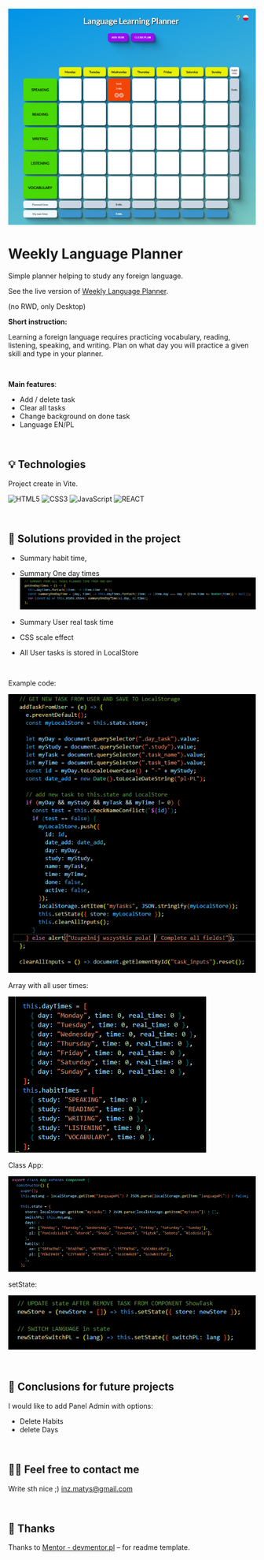 ![screen of my app](/public/screenshot/app_in_web.png)

# Weekly Language Planner

Simple planner helping to study any foreign language.

See the live version of [Weekly Language Planner](https://artur-it.github.io/Weekly-Language-Planner/).

(no RWD, only Desktop)

**Short instruction:**

Learning a foreign language requires practicing vocabulary, reading, listening, speaking, and writing.
Plan on what day you will practice a given skill and type in your planner.

&nbsp;

**Main features**:

- Add / delete task
- Clear all tasks
- Change background on done task
- Language EN/PL

&nbsp;

## 💡 Technologies

Project create in Vite.

![HTML5](https://img.shields.io/badge/html5-%23E34F26.svg?style=for-the-badge&logo=html5&logoColor=white)
![CSS3](https://img.shields.io/badge/css3-%231572B6.svg?style=for-the-badge&logo=css3&logoColor=white)
![JavaScript](https://img.shields.io/badge/javascript-%23323330.svg?style=for-the-badge&logo=javascript&logoColor=%23F7DF1E)
![REACT](https://img.shields.io/badge/react-%23323330.svg?style=for-the-badge&logo=react&logoColor=%23F7DF1E)

&nbsp;

## 🤔 Solutions provided in the project

- Summary habit time,
- Summary One day times
  ![function getOneDayTimes()](/public/screenshot/getOneDayTimes.png)

- Summary User real task time
- CSS scale effect
- All User tasks is stored in LocalStore

&nbsp;

Example code:

![function addTaskFromUser()](/public/screenshot/addTaskFromUser.png)

Array with all user times:

![Array with all user times](/public/screenshot/all_times.png)

Class App:

![class App](/public/screenshot/class_App.png)

setState:

![Hook setState](/public/screenshot/setState.png)

&nbsp;

## 💭 Conclusions for future projects

I would like to add Panel Admin with options:

- Delete Habits
- delete Days

&nbsp;

## 🙋‍♂️ Feel free to contact me

Write sth nice ;) inz.matys@gmail.com

&nbsp;

## 👏 Thanks

Thanks to [Mentor - devmentor.pl](https://devmentor.pl/) – for readme template.
